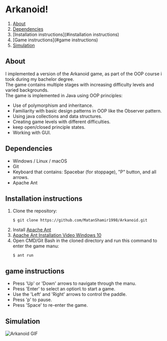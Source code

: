 # Arkanoid!
1. [About](#About)
2. [Dependencies](#dependencies)  
3. [Installation instructions](#installation instructions)
4. [Game instructions](#game instructions)
5. [Simulation](#simulation)


## About
I implemented a version of the Arkanoid game, as part of the OOP course i took during my bachelor degree.</br>
The game contains multiple stages with increasing difficulty levels and varied backgrounds.</br>
The game is implemented in Java using OOP principles:
* Use of polymorphism and inheritance.
* Familiarity with basic design patterns in OOP like the Observer pattern.
* Using java collections and data structures.
* Creating game levels with different difficulties.
* keep open/closed principle states.
* Working with GUI.

## Dependencies
* Windows / Linux / macOS
* Git
* Keyboard that contains: Spacebar (for stoppage), "P" button, and all arrows.
* Apache Ant
## Installation instructions
1. Clone the repository:  
    ```
    $ git clone https://github.com/MatanShamir1998/Arkanoid.git
    ```
2. Install [Apache Ant](https://ant.apache.org/bindownload.cgi)
3. [Apache Ant Installation Video Windows 10](https://www.youtube.com/watch?v=3eaW81yYIqY&t=353s&ab_channel=xscourse)
4. Open CMD/Git Bash in the cloned directory and run this command to enter the game manu:
    ```
    $ ant run

## game instructions
* Press 'Up' or 'Down' arrows to navigate through the manu.
* Press 'Enter' to select an option\ to start a game.
* Use the 'Left' and 'Right' arrows to control the paddle. 
* Press 'p' to pause.
* Press 'Space' to re-enter the game.

## Simulation
![Arkanoid GIF](https://user-images.githubusercontent.com/58342591/129721598-06b924f3-4489-45d3-8f63-75ac38a94ed0.gif)
